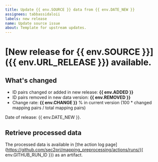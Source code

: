 ```yaml
---
title: Update {{ env.SOURCE }} data from {{ env.DATE_NEW }}
assignees: tabbassidaloii
labels: new release
name: Update source issue
about: Template for upstream updates.
---
```

# [New release for {{ env.SOURCE }}]({{ env.URL_RELEASE }}) available.

## What's changed
- ID pairs changed or added in new release: **{{ env.ADDED }}**
- ID pairs removed in new data version: **{{ env.REMOVED }}**
- Change rate: **{{ env.CHANGE }}** % in current version (100 * changed mapping pairs / total mapping pairs)

Date of release: {{ env.DATE_NEW }}.

## Retrieve processed data

The processed data is available in [the action log page](https://github.com/sec2pri/mapping_preprocessing/actions/runs/{{ env.GITHUB_RUN_ID }}) as an artifact.
